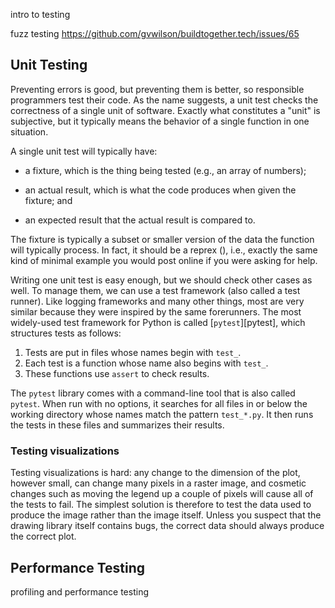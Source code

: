 ---
---

<span class="fixme">intro to testing</span>

<span class="fixme">fuzz testing https://github.com/gvwilson/buildtogether.tech/issues/65</span>

## Unit Testing

Preventing errors is good, but preventing them is better, so responsible
programmers test their code.  As the name suggests, a <span g="unit_test">unit
test</span> checks the correctness of a single unit of software.  Exactly what
constitutes a "unit" is subjective, but it typically means the behavior of a
single function in one situation.

A single unit test will typically have:

-   a <span g="fixture">fixture</span>, which is the thing being tested (e.g., an
    array of numbers);

-   an <span g="actual_result">actual result</span>, which is what the code
    produces when given the fixture; and

-   an <span g="expected_result">expected result</span> that the actual result is
    compared to.

The fixture is typically a subset or smaller version of the data the function
will typically process. In fact, it should be a reprex (<span
x="communicate"/>), i.e., exactly the same kind of minimal example you would
post online if you were asking for help.

Writing one unit test is easy enough, but we should check other cases as well.
To manage them, we can use a <span g="test_framework">test framework</span>
(also called a <span g="test_runner">test runner</span>).  Like logging
frameworks and many other things, most are very similar because they were
inspired by the same forerunners. The most widely-used test framework for Python
is called [`pytest`][pytest], which structures tests as follows:

1.  Tests are put in files whose names begin with `test_`.
2.  Each test is a function whose name also begins with `test_`.
3.  These functions use `assert` to check results.

The `pytest` library comes with a command-line tool that is also called
`pytest`.  When run with no options, it searches for all files in or below the
working directory whose names match the pattern `test_*.py`.  It then runs the
tests in these files and summarizes their results.

<div class="callout" markdown="1">

### Testing visualizations

Testing visualizations is hard: any change to the dimension of the plot, however
small, can change many pixels in a <span g="raster_image">raster image</span>,
and cosmetic changes such as moving the legend up a couple of pixels will cause
all of the tests to fail.  The simplest solution is therefore to test the data
used to produce the image rather than the image itself.  Unless you suspect that
the drawing library itself contains bugs, the correct data should always produce
the correct plot.

</div>

## Performance Testing

<span class="fixme">profiling and performance testing</span>
